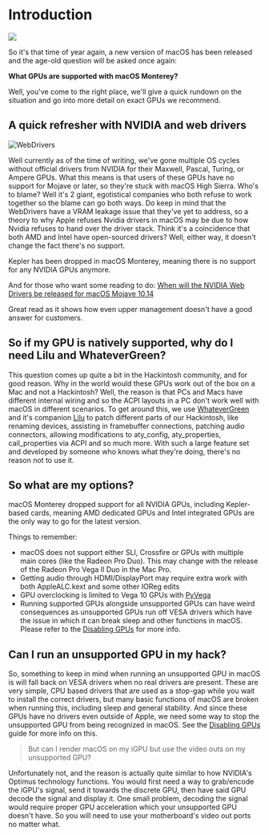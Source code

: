 # Introduction



![](logo.png)

So it's that time of year again, a new version of macOS has been released and the age-old question will be asked once again:

**What GPUs are supported with macOS Monterey?**

Well, you've come to the right place, we'll give a quick rundown on the situation and go into more detail on exact GPUs we recommend.

## A quick refresher with NVIDIA and web drivers

![WebDrivers](WebDrivers.gif)

Well currently as of the time of writing, we've gone multiple OS cycles without official drivers from NVIDIA for their Maxwell, Pascal, Turing, or Ampere GPUs. What this means is that users of these GPUs have no support for Mojave or later, so they're stuck with macOS High Sierra. Who's to blame? Well it's 2 giant, egotistical companies who both refuse to work together so the blame can go both ways. Do keep in mind that the WebDrivers have a VRAM leakage issue that they've yet to address, so a theory to why Apple refuses Nvidia drivers in macOS may be due to how Nvidia refuses to hand over the driver stack. Think it's a coincidence that both AMD and Intel have open-sourced drivers? Well, either way, it doesn't change the fact there's no support.

Kepler has been dropped in macOS Monterey, meaning there is no support for any NVIDIA GPUs anymore.

And for those who want some reading to do: [When will the NVIDIA Web Drivers be released for macOS Mojave 10.14](https://devtalk.nvidia.com/default/topic/1042520/drivers/-when-will-the-nvidia-web-drivers-be-released-for-macos-mojave-10-14-/post/5358999/#5358999)

Great read as it shows how even upper management doesn't have a good answer for customers.

## So if my GPU is natively supported, why do I need Lilu and WhateverGreen?

This question comes up quite a bit in the Hackintosh community, and for good reason. Why in the world would these GPUs work out of the box on a Mac and not a Hackintosh? Well, the reason is that PCs and Macs have different internal wiring and so the ACPI layouts in a PC don't work well with macOS in different scenarios. To get around this, we use [WhateverGreen](https://github.com/acidanthera/WhateverGreen/releases) and it's companion [Lilu](https://github.com/acidanthera/Lilu/releases) to patch different parts of our Hackintosh, like renaming devices, assisting in framebuffer connections, patching audio connectors, allowing modifications to aty\_config, aty\_properties, cail\_properties via ACPI and so much more. With such a large feature set and developed by someone who knows what they're doing, there's no reason not to use it.

## So what are my options?

macOS Monterey dropped support for all NVIDIA GPUs, including Kepler-based cards, meaning AMD dedicated GPUs and Intel integrated GPUs are the only way to go for the latest version.

Things to remember:

* macOS does not support either SLI, Crossfire or GPUs with multiple main cores (like the Radeon Pro Duo). This may change with the release of the Radeon Pro Vega II Duo in the Mac Pro.
* Getting audio through HDMI/DisplayPort may require extra work with both AppleALC.kext and some other IOReg edits
* GPU overclocking is limited to Vega 10 GPUs with [PyVega](https://github.com/corpnewt/PyVega)
* Running supported GPUs alongside unsupported GPUs can have weird consequences as unsupported GPUs run off VESA drivers which have the issue in which it can break sleep and other functions in macOS. Please refer to the [Disabling GPUs](https://dortania.github.io/OpenCore-Install-Guide/extras/spoof.html) for more info.

## Can I run an unsupported GPU in my hack?

So, something to keep in mind when running an unsupported GPU in macOS is will fall back on VESA drivers when no real drivers are present. These are very simple, CPU based drivers that are used as a stop-gap while you wait to install the correct drivers, but many basic functions of macOS are broken when running this, including sleep and general stability. And since these GPUs have no drivers even outside of Apple, we need some way to stop the unsupported GPU from being recognized in macOS. See the [Disabling GPUs](https://dortania.github.io/OpenCore-Install-Guide/extras/spoof.html) guide for more info on this.

> But can I render macOS on my iGPU but use the video outs on my unsupported GPU?

Unfortunately not, and the reason is actually quite similar to how NVIDIA's Optimus technology functions. You would first need a way to grab/encode the iGPU's signal, send it towards the discrete GPU, then have said GPU decode the signal and display it. One small problem, decoding the signal would require proper GPU acceleration which your unsupported GPU doesn't have. So you will need to use your motherboard's video out ports no matter what.

